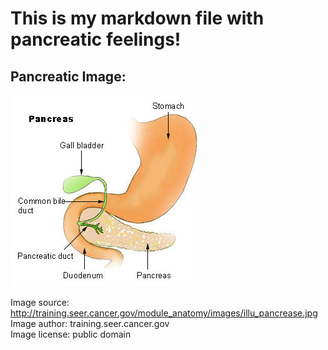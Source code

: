 # This is my markdown file with pancreatic feelings!

## Pancreatic Image:

![pancreatic](doc/images/pancreas.jpg)

Image source: http://training.seer.cancer.gov/module_anatomy/images/illu_pancrease.jpg <br/>
Image author: training.seer.cancer.gov <br/>
Image license: public domain <br/>

